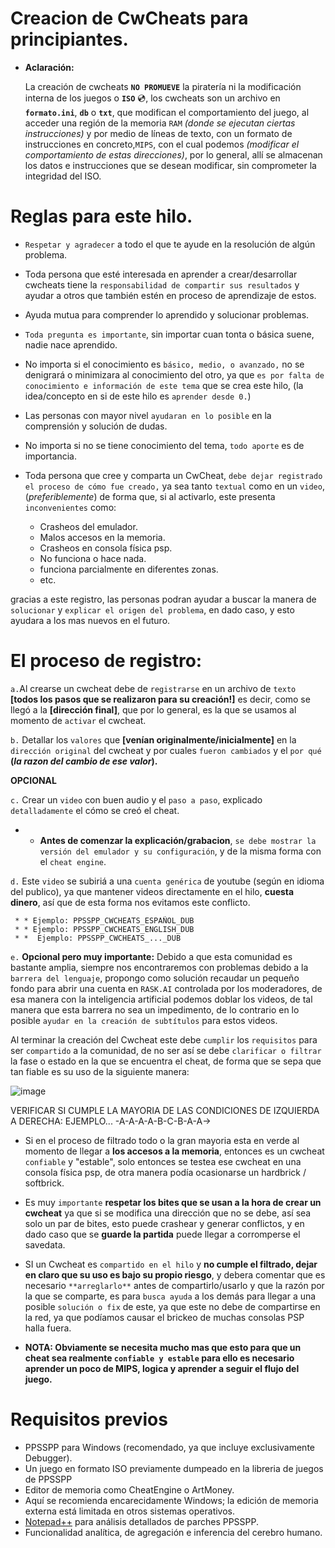 # Creacion de CwCheats para principiantes.

* **Aclaración:**
  
    La creación de cwcheats **`NO PROMUEVE`** la piratería ni la modificación interna de los juegos o **`ISO`** 💿,
    los cwcheats son un archivo en **`formato.ini`**, **`db`** o **`txt`**, que modifican el comportamiento del 
    juego, al acceder una región de la memoria `RAM` *(donde se ejecutan ciertas instrucciones)* y por 
    medio de líneas de texto, con un formato de instrucciones en concreto,`MIPS`, con el cual podemos
    *(modificar el comportamiento de estas direcciones)*, por lo general, allí se almacenan los datos e 
    instrucciones que se desean modificar, sin comprometer la integridad del ISO.

# Reglas para este hilo.
  
*	`Respetar y agradecer` a todo el que te ayude en la resolución de algún problema.
  
*	Toda persona que esté interesada en aprender a crear/desarrollar cwcheats tiene la `responsabilidad de compartir sus resultados` y ayudar a otros que también estén en proceso de aprendizaje de estos.
  
*	Ayuda mutua para comprender lo aprendido y solucionar problemas.
  
*	`Toda pregunta es importante`, sin importar cuan tonta o básica suene, nadie nace aprendido.
  
*	No importa si el conocimiento es `básico, medio, o avanzado,` no se denigrará o minimizara al conocimiento del otro, ya que `es por falta de conocimiento e información de este tema` que se crea este hilo, (la idea/concepto en si de este hilo es `aprender desde 0.`)
  
*	Las personas con mayor nivel `ayudaran en lo posible` en la comprensión y solución de dudas.
  
*	No importa si no se tiene conocimiento del tema, `todo aporte` es de importancia.
  
*	Toda persona que cree y comparta un CwCheat, `debe dejar registrado el proceso de cómo fue creado,` ya sea tanto `textual` como en un `video`, (*preferiblemente*) de forma que, si al activarlo, este presenta `inconvenientes` como:
  
 	  * Crasheos del emulador.
 	  * Malos accesos en la memoria.
 	  * Crasheos en consola física psp.
    * No funciona o hace nada.
    * funciona parcialmente en diferentes zonas.
    * etc.
 	
  gracias a este registro, las personas podran ayudar a buscar la manera de `solucionar` y `explicar el origen del problema`, en dado caso, y esto ayudara a los mas nuevos en el futuro.
  
# El proceso de registro:
  
  `a.`Al crearse un cwcheat debe de `registrarse` en un archivo de `texto` **[todos los pasos que se realizaron para su creación!]** es decir, como se llegó a la **[dirección final]**, que por lo general, es la que se usamos al momento de `activar` el cwcheat.

  `b.`	Detallar los `valores` que **[venían originalmente/inicialmente]** en la `dirección original` del cwcheat y por cuales `fueron cambiados` y el `por qué` **(*la razon del cambio de ese valor*).**

  **OPCIONAL**
  
  `c.`	Crear un `video` con buen audio y el `paso a paso`, explicado `detalladamente` el cómo se creó el cheat.

   * * **Antes de comenzar la explicación/grabacion**, `se debe mostrar la versión del emulador y su configuración`, y de la misma forma con el `cheat engine`.
  
  `d.`	Este `video` se subiriá a una `cuenta genérica` de youtube (según en idioma del publico), ya que mantener videos directamente en el hilo, **cuesta dinero**, así que de esta forma nos evitamos este conflicto.
  
     * * Ejemplo: PPSSPP_CWCHEATS_ESPAÑOL_DUB
     * * Ejemplo: PPSSPP_CWCHEATS_ENGLISH_DUB
     * *  Ejemplo: PPSSPP_CWCHEATS_..._DUB

  `e.`	**Opcional pero muy importante:** Debido a que esta comunidad es bastante amplia, siempre nos encontraremos con problemas debido a la `barrera del lenguaje`, propongo como solución recaudar un pequeño fondo para abrir una cuenta en `RASK.AI` controlada por los moderadores, de esa manera con la inteligencia artificial podemos doblar los videos, de tal manera que esta barrera no sea un impedimento, de lo contrario en lo posible `ayudar en la creación de subtítulos` para estos videos.
  
Al terminar la creación del Cwcheat este debe `cumplir` los `requisitos` para ser `compartido` a la comunidad, de no ser así se debe `clarificar o filtrar` la fase o estado en la que se encuentra el cheat, de forma que se sepa que tan fiable es su uso de la siguiente manera:

![image](https://github.com/xkynet/creaccion-de-cwcheat/assets/160412710/045d4145-7efc-4ec1-a848-a42f1c362784)
>>>>>>>>>>>>>>>>>>>>>>>>>>>>>>>>>>>>>>>>>>>>>>>>>>>>>>>>>>>>>>>>>>>>>>>>>>>>>>>>>>>>>>>>>>>>>>>>>>>>>>>>>>>>>>
VERIFICAR SI CUMPLE LA MAYORIA DE LAS CONDICIONES DE IZQUIERDA A DERECHA: EJEMPLO... -A-A-A-A-B-C-B-A-A->
>>>>>>>>>>>>>>>>>>>>>>>>>>>>>>>>>>>>>>>>>>>>>>>>>>>>>>>>>>>>>>>>>>>>>>>>>>>>>>>>>>>>>>>>>>>>>>>>>>>>>>>>>>>>>>
 
* Si en el proceso de filtrado todo o la gran mayoria esta en verde al momento de llegar a **los accesos a la memoria**, entonces es un cwcheat `confiable` y "estable", solo entonces se testea ese cwcheat en una consola física psp, de otra manera podía ocasionarse un hardbrick / softbrick. 

* Es muy `importante` **respetar los bites que se usan a la hora de crear un cwcheat** ya que si se modifica una dirección que no se debe, así sea solo un par de bites, esto puede crashear y generar conflictos, y en dado caso que se **guarde la partida** puede llegar a corromperse el savedata.

* SI un Cwcheat es `compartido en el hilo` y **no cumple el filtrado, dejar en claro que su uso es bajo su propio riesgo**, y debera comentar que es necesario `**arreglarlo**` antes de compartirlo/usarlo y que la razón por la que se comparte, es para `busca ayuda` a los demás para llegar a una posible `solución o fix` de este, ya que este no debe de compartirse en la red, ya que podíamos causar el brickeo de muchas consolas PSP halla fuera.

* **NOTA: Obviamente se necesita mucho mas que esto para que un cheat sea realmente `confiable y estable` para ello es necesario aprender un poco de MIPS, logica y aprender a seguir el flujo del juego.**

# Requisitos previos

* PPSSPP para Windows (recomendado, ya que incluye exclusivamente Debugger).
* Un juego en formato ISO previamente dumpeado en la libreria de juegos de PPSSPP
* Editor de memoria como CheatEngine o ArtMoney.
* Aquí se recomienda encarecidamente Windows; la edición de memoria externa está limitada en otros sistemas operativos.
* [Notepad++](https://notepad-plus-plus.org) para análisis detallados de parches PPSSPP.
* Funcionalidad analítica, de agregación e inferencia del cerebro humano.

